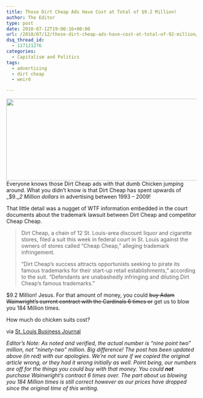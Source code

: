 ```yaml
---
title: Those Dirt Cheap Ads Have Cost at Total of $9.2 Million!
author: The Editor
type: post
date: 2010-07-12T19:00:16+00:00
url: /2010/07/12/those-dirt-cheap-ads-have-cost-at-total-of-92-million/
dsq_thread_id:
  - 117121276
categories:
  - Capitalism and Politics
tags:
  - advertising
  - dirt cheap
  - weird

---
```

<a rel="attachment wp-att-5500" href="http://punchingkitty.com/2010/07/12/those-dirt-cheap-ads-have-cost-at-total-of-92-million/4089445723_6a82662b27/"><img class="aligncenter size-full wp-image-5500" title="Dirt Cheap Chicken" src="http://media.punchingkitty.com/wordpress/2010/07/4089445723_6a82662b27.jpg" alt="" width="600" height="216" /></a>Everyone knows those Dirt Cheap ads with that dumb Chicken jumping around. What you didn&#8217;t know is that Dirt Cheap has spent upwards of _$9<span style="color: #ff0000;">.</span>__2 Million dollars_ in advertising between 1993 &#8211; 2009!

That little detail was a nugget of WTF information embedded in the court documents about the trademark lawsuit between Dirt Cheap and competitor Cheap Cheap.

> Dirt Cheap, a chain of 12 St. Louis-area discount liquor and cigarette stores, filed a suit this week in federal court in St. Louis against the owners of stores called “Cheap Cheap,” alleging trademark infringement.
> 
> “Dirt Cheap’s success attracts opportunists seeking to pirate its famous trademarks for their start-up retail establishments,” according to the suit. “Defendants are unabashedly infringing and diluting Dirt Cheap’s famous trademarks.”

$9<span style="color: #ff0000;">.</span>2 Million! Jesus. For that amount of money, you could <strike>buy Adam Wainwright&#8217;s current contract with the Cardinals 6 times or</strike> get us to blow you 184 Million times.

How much do chicken suits cost?

via <a href="http://www.bizjournals.com/stlouis/stories/2010/07/05/daily46.html?surround=lfn" target="_blank">St. Louis Business Journal</a>

_Editor&#8217;s Note: As noted and verified, the actual number is &#8220;nine point two&#8221; million, not &#8220;ninety-two&#8221; million. Big difference! The post has been updated above (in red) with our apologies. We&#8217;re not sure if we copied the original article wrong, or they had it wrong initially as well. Point being, our numbers are off for the things you could buy with that money. You could_ **_not_** _purchase Wainwright&#8217;s contract 6 times over. The part about us blowing you 184 Million times is still correct however as our prices have dropped since the original time of this writing._